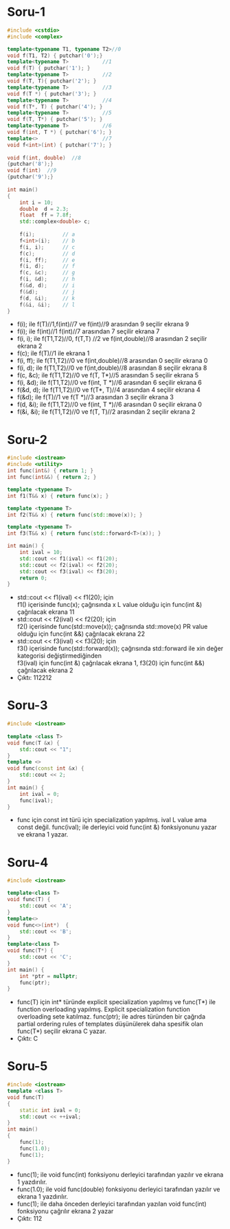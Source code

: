 # Soru-1
```cpp
#include <cstdio>
#include <complex>

template<typename T1, typename T2>//0 
void f(T1, T2) { putchar('0');}
template<typename T>  		   //1 
void f(T) { putchar('1'); }
template<typename T>  		   //2 
void f(T, T){ putchar('2'); } 
template<typename T>  		   //3 
void f(T *) { putchar('3'); }
template<typename T>		   //4 
void f(T*, T) { putchar('4'); } 
template<typename T> 		   //5 
void f(T, T*) { putchar('5'); } 
template<typename T> 	       //6 
void f(int, T *) { putchar('6'); } 
template<>   		   		   //7 
void f<int>(int) { putchar('7'); }
 
void f(int, double)  //8 
{putchar('8');} 
void f(int)  //9 
{putchar('9');}
 
int main()
{
	int i = 10; 
	double  d = 2.3; 
	float  ff = 7.8f;  
	std::complex<double> c;
 
	f(i);         // a
	f<int>(i);    // b
	f(i, i);      // c
	f(c);         // d
	f(i, ff);     // e
	f(i, d);      // f
	f(c, &c);     // g
	f(i, &d);     // h
	f(&d, d);     // i
	f(&d);        // j
	f(d, &i);     // k
	f(&i, &i);    // l
}
```
* f(i); ile f(T)//1,f<int>(int)//7 ve f(int)//9 arasından 9 seçilir ekrana 9
* f<int>(i);  ile f(int)//1 f<int>(int)//7 arasından 7 seçilir ekrana 7
* f(i, i); ile f(T1,T2)//0, f(T,T) //2 ve f(int,double)//8 arasından 2 seçilir ekrana 2
* f(c);  ile f(T)//1 ile ekrana 1
* f(i, ff); ile f(T1,T2)//0 ve f(int,double)//8 arasından 0 seçilir ekrana 0
* f(i, d); ile  f(T1,T2)//0 ve f(int,double)//8 arasından 8 seçilir ekrana 8
* f(c, &c); ile  f(T1,T2)//0 ve  f(T, T*)//5 arasından 5 seçilir ekrana 5
* f(i, &d); ile f(T1,T2)//0 ve  f(int, T *)//6 arasından 6 seçilir ekrana 6
* f(&d, d); ile f(T1,T2)//0 ve  f(T*, T)//4 arasından 4 seçilir ekrana 4
* f(&d); ile  f(T)//1 ve f(T *)//3 arasından 3 seçilir ekrana 3
* f(d, &i); ile f(T1,T2)//0 ve  f(int, T *)//6 arasından 0 seçilir ekrana 0
* f(&i, &i); ile f(T1,T2)//0 ve  f(T, T)//2 arasından 2 seçilir ekrana 2 

# Soru-2
```cpp
#include <iostream>
#include <utility>
int func(int&) { return 1; }
int func(int&&) { return 2; }

template <typename T>
int f1(T&& x) { return func(x); }

template <typename T>
int f2(T&& x) { return func(std::move(x)); }

template <typename T>
int f3(T&& x) { return func(std::forward<T>(x)); }

int main() {
	int ival = 10;
	std::cout << f1(ival) << f1(20);
	std::cout << f2(ival) << f2(20);
	std::cout << f3(ival) << f3(20);
	return 0;
}
```
* std::cout << f1(ival) << f1(20); için  
f1() içerisinde func(x); çağrısında x L value olduğu için func(int &) çağrılacak ekrana 11
* std::cout << f2(ival) << f2(20); için  
f2() içerisinde func(std::move(x)); çağrısında std::move(x) PR value olduğu için func(int &&) çağrılacak ekrana 22
* std::cout << f3(ival) << f3(20); için  
f3() içerisinde func(std::forward<T>(x)); çağrısında std::forward ile xin değer kategorisi değiştirmediğinden  
f3(ival) için func(int &) çağrılacak ekrana 1, f3(20) için func(int &&) çağrılacak ekrana 2
* Çıktı: 112212

# Soru-3
```cpp
#include <iostream>
 
template <class T> 
void func(T &x) { 
	std::cout << "1"; 
}
template <> 
void func(const int &x) {
	std::cout << 2;
}
int main() {
	int ival = 0;
	func(ival);
}
```
* func için const int türü için specialization yapılmış. ival L value ama const değil.
func(ival); ile derleyici void func(int &) fonksiyonunu yazar ve ekrana 1 yazar.

# Soru-4
```cpp
#include <iostream>

template<class T>
void func(T) {
	std::cout << 'A';
}
template<>
void func<>(int*)  {
	std::cout << 'B';
}
template<class T>
void func(T*) {
	std::cout << 'C';
}
int main() {
	int *ptr = nullptr;
	func(ptr);
}
```
* func(T) için int* türünde explicit specialization yapılmış ve func(T*) ile function overloading yapılmış. Explicit specialization function overloading sete katılmaz.
func(ptr); ile adres türünden bir çağrıda partial ordering rules of templates düşünülerek daha spesifik olan func(T*) seçilir ekrana C yazar.
* Çıktı: C

# Soru-5
```cpp
#include <iostream>
template <class T>
void func(T) 
{
	static int ival = 0;
	std::cout << ++ival;
}
int main() 
{
	func(1);
	func(1.0);
	func(1);
}
```
* func(1); ile void func(int) fonksiyonu derleyici tarafından yazılır ve ekrana 1 yazdırılır.
* func(1.0); ile void func(double) fonksiyonu derleyici tarafından yazılır ve ekrana 1 yazdırılır.
* func(1); ile daha önceden derleyici tarafından yazılan void func(int) fonksiyonu çağrılır ekrana 2 yazar
* Çıktı: 112

